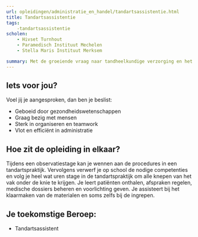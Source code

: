 ```yaml
---
url: opleidingen/administratie_en_handel/tandartsassistentie.html
title: Tandartsassistentie
tags:
	-tandartsassistentie
scholen:
	- Hivset Turnhout
	- Paramedisch Instituut Mechelen
	- Stella Maris Instituut Merksem

summary: Met de groeiende vraag naar tandheelkundige verzorging en het dalend aantal tandartsen in ons land is een gekwalificeerde tandartsassistent geen overbodige luxe in de tandartspraktijk. Integendeel, de tandartsassistent kan de tandarts bijstaan bij de voorbereiding en uitvoering van de behandeling en ondersteunt hem zowel op administratief, informatief als logistiek niveau.
---
```


## Iets voor jou?

Voel jij je aangesproken, dan ben je beslist:

* Geboeid door gezondheidswetenschappen
* Graag bezig met mensen
* Sterk in organiseren en teamwork
* Vlot en efficiënt in administratie

## Hoe zit de opleiding in elkaar?

Tijdens een observatiestage kan je wennen aan de procedures in een tandartspraktijk. Vervolgens verwerf je op school de nodige competenties en volg je heel wat uren stage in de tandartspraktijk om alle knepen van het vak onder de knie te krijgen. Je leert patiënten onthalen, afspraken regelen, medische dossiers beheren en voorlichting geven. Je assisteert bij het klaarmaken van de materialen en soms zelfs bij de ingrepen.

## Je toekomstige Beroep:

* Tandartsassistent
